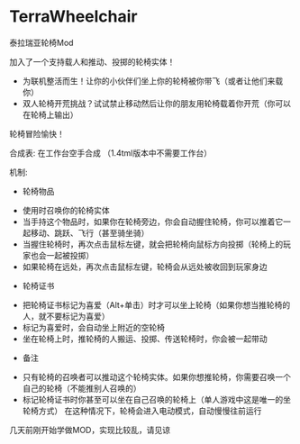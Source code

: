 # TerraWheelchair
泰拉瑞亚轮椅Mod

加入了一个支持载人和推动、投掷的轮椅实体！

- 为联机整活而生！让你的小伙伴们坐上你的轮椅被你带飞（或者让他们来载你）
- 双人轮椅开荒挑战？试试禁止移动然后让你的朋友用轮椅载着你开荒（你可以在轮椅上输出）

轮椅冒险愉快！

合成表:
在工作台空手合成
（1.4tml版本中不需要工作台）

机制:
* 轮椅物品
- 使用时召唤你的轮椅实体
- 当手持这个物品时，如果你在轮椅旁边，你会自动握住轮椅，你可以推着它一起移动、跳跃、飞行（甚至骑坐骑）
- 当握住轮椅时，再次点击鼠标左键，就会把轮椅向鼠标方向投掷（轮椅上的玩家也会一起被投掷）
- 如果轮椅在远处，再次点击鼠标左键，轮椅会从远处被收回到玩家身边

* 轮椅证书
- 把轮椅证书标记为喜爱（Alt+单击）时才可以坐上轮椅（如果你想当推轮椅的人，就不要标记为喜爱）
- 标记为喜爱时，会自动坐上附近的空轮椅
- 坐在轮椅上时，推轮椅的人搬运、投掷、传送轮椅时，你会被一起带动

* 备注
- 只有轮椅的召唤者可以推动这个轮椅实体。如果你想推轮椅，你需要召唤一个自己的轮椅（不能推别人召唤的）
- 标记轮椅证书时你甚至可以坐在自己召唤的轮椅上（单人游戏中这是唯一的坐轮椅方式） 在这种情况下，轮椅会进入电动模式，自动慢慢往前运行

几天前刚开始学做MOD，实现比较乱，请见谅
